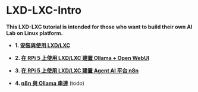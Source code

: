 # LXD-LXC-Intro
**This LXD-LXC tutorial is intended for those who want to build their own AI Lab on Linux platform.**

- **1. [安裝與使用 LXD/LXC](https://github.com/robmlee/LXD-LXC-Intro/blob/918cbf47f45274f58311a84d639cd3dbc7a7fe85/10.%20Install%20LXD-LXC.md)**

- **2. [在 RPi 5 上使用 LXD/LXC 建置 Ollama + Open WebUI](https://github.com/robmlee/LXD-LXC-Intro/blob/main/20.%20Install%20Ollama%20and%20OpenWebUI.md)**

- **3. [在 RPi 5 上使用 LXD/LXC 建置 Agent AI 平台 n8n](https://github.com/robmlee/LXD-LXC-Intro/blob/main/30.%20Install%20n8n.md)**

- **4. [n8n 與 Ollama 串連](https://github.com/robmlee/LXD-LXC-Intro/blob/main/40.%20Link%20n8n%20node%20to%20Ollama.md)**
  (todo)
 
